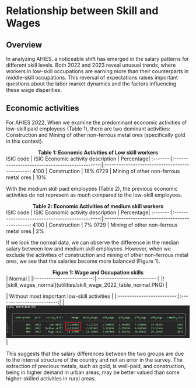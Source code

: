 # Relationship between Skill and Wages

## Overview
In analyzing AHIES, a noticeable shift has emerged in the salary patterns for different skill levels. Both 2022 and 2023 reveal unusual trends, where workers in low-skill occupations are earning more than their counterparts in middle-skill occupations. This reversal of expectations raises important questions about the labor market dynamics and the factors influencing these wage disparities.

## Economic activities 

For AHIES 2022, When we examine the predominant economic activities of low-skill paid employees (Table 1), there are two dominant activities: Construction and Mining of other non-ferrous metal ores (specifically gold in this context).

<div align="center"><strong>Table 1: Economic Activities of Low skill workers</strong></div>
ISIC code   |   ISIC Economic activity description                                   | Percentage|
:-------:|:----------------------------------------------:|:----------------------------------------------:
 4100       |     Construction                                          | 18%
 0729       |     Mining of other non-ferrous metal ores                                          | 10%


With the medium skill paid employees (Table 2), the previous economic activities do not represent as much compared to the low-skill employees.

<div align="center"><strong>Table 2: Economic Activities of medium skill workers</strong></div>
ISIC code   |   ISIC Economic activity description                                   | Percentage|
:-------:|:----------------------------------------------:|:----------------------------------------------:
 4100       |     Construction                                          | 7%
 0729       |     Mining of other non-ferrous metal ores                                          | 2%


If we look the normal data, we can observe the difference in the median salary between low and medium skill employees. However, when we exclude the activities of construction and mining of other non-ferrous metal ores, we see that the salaries become more balanced (Figure 1).


<div align="center"><strong>Figure 1: Wage and Occupation skills </strong></div>
| Normal         |
|:-------------------------:|:-------------------------:|
|![skill_wages_normal](utilities/skill_wage_2022_table_normal.PNG)  |  

| Without most important low-skill activities         |
|:-------------------------:|:-------------------------:|
|![skill_wages_changed]( utilities/skill_wage_2022_table_changed.PNG) |


This suggests that the salary differences between the two groups are due to the internal structure of the country and not an error in the survey. The extraction of precious metals, such as gold, is well-paid, and construction, being in higher demand in urban areas, may be better valued than some higher-skilled activities in rural areas.




